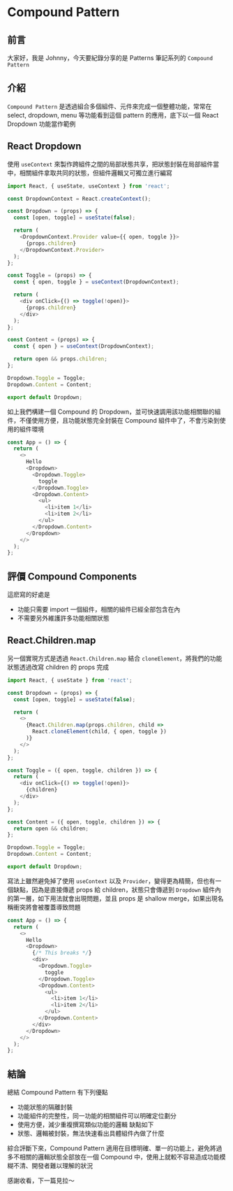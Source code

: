 # Compound Pattern

## 前言
大家好，我是 Johnny，今天要紀錄分享的是 Patterns 筆記系列的 `Compound Pattern`


## 介紹
`Compound Pattern` 是透過組合多個組件、元件來完成一個整體功能，常常在 select, dropdown, menu 等功能看到這個 pattern 的應用，底下以一個 React Dropdown 功能當作範例


## React Dropdown
使用 `useContext` 來製作跨組件之間的局部狀態共享，把狀態封裝在局部組件當中，相關組件拿取共同的狀態，但組件邏輯又可獨立進行編寫

```javascript
import React, { useState, useContext } from 'react';

const DropdownContext = React.createContext();

const Dropdown = (props) => {
  const [open, toggle] = useState(false);

  return (
    <DropdownContext.Provider value={{ open, toggle }}>
      {props.children}
    </DropdownContext.Provider>
  );
};

const Toggle = (props) => {
  const { open, toggle } = useContext(DropdownContext);

  return (
    <div onClick={() => toggle(!open)}>
      {props.children}
    </div>
  );
};

const Content = (props) => {
  const { open } = useContext(DropdownContext);

  return open && props.children;
};

Dropdown.Toggle = Toggle;
Dropdown.Content = Content;

export default Dropdown;
```

如上我們構建一個 Compound 的 Dropdown，並可快速調用該功能相關聯的組件，不僅使用方便，且功能狀態完全封裝在 Compound 組件中了，不會污染到使用的組件環境

```javascript
const App = () => {
  return (
    <>
      Hello
      <Dropdown>
        <Dropdown.Toggle>
          toggle
        </Dropdown.Toggle>
        <Dropdown.Content>
          <ul>
            <li>item 1</li>
            <li>item 2</li>
          </ul>
        </Dropdown.Content>
      </Dropdown>
    </>
  );
};
```

## 評價 Compound Components
這麽寫的好處是
  - 功能只需要 import 一個組件，相關的組件已經全部包含在內
  - 不需要另外維護許多功能相關狀態


## React.Children.map
另一個實現方式是透過 `React.Children.map` 結合 `cloneElement`，將我們的功能狀態透過改寫 children 的 props 完成
```javascript
import React, { useState } from 'react';

const Dropdown = (props) => {
  const [open, toggle] = useState(false);

  return (
    <>
      {React.Children.map(props.children, child =>
        React.cloneElement(child, { open, toggle })
      )}
    </>
  );
};

const Toggle = ({ open, toggle, children }) => {
  return (
    <div onClick={() => toggle(!open)}>
      {children}
    </div>
  );
};

const Content = ({ open, toggle, children }) => {
  return open && children;
};

Dropdown.Toggle = Toggle;
Dropdown.Content = Content;

export default Dropdown;
```

寫法上雖然避免掉了使用 `useContext` 以及 `Provider`，變得更為精簡，但也有一個缺點，因為是直接傳遞 props 給 children，狀態只會傳遞到 `Dropdown` 組件內的第一層，如下用法就會出現問題，並且 props 是 shallow merge，如果出現名稱衝突將會被覆蓋導致問題

```javascript
const App = () => {
  return (
    <>
      Hello
      <Dropdown>
        {/* This breaks */}
        <div>
          <Dropdown.Toggle>
            toggle
          </Dropdown.Toggle>
          <Dropdown.Content>
            <ul>
              <li>item 1</li>
              <li>item 2</li>
            </ul>
          </Dropdown.Content>
        </div>
      </Dropdown>
    </>
  );
};
```


## 結論
總結 Compound Pattern 有下列優點
- 功能狀態的隔離封裝
- 功能組件的完整性，同一功能的相關組件可以明確定位劃分
- 使用方便，減少重複撰寫類似功能的邏輯
缺點如下
- 狀態、邏輯被封裝，無法快速看出具體組件內做了什麼

綜合評斷下來，Compound Pattern 適用在目標明確、單一的功能上，避免將過多不相關的邏輯狀態全部放在一個 Compound 中，使用上就較不容易造成功能模糊不清、開發者難以理解的狀況

感謝收看，下一篇見拉～